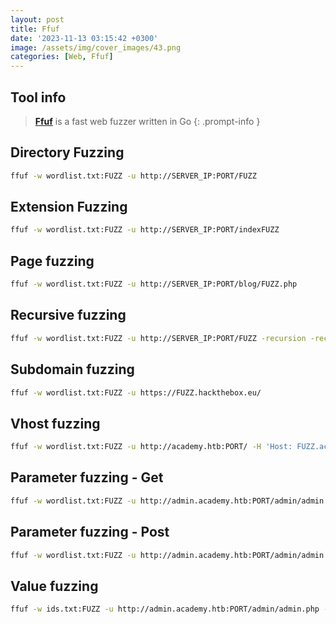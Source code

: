 ```yaml
---
layout: post
title: Ffuf
date: '2023-11-13 03:15:42 +0300'
image: /assets/img/cover_images/43.png
categories: [Web, Ffuf]
---
```


## Tool info
> **[Ffuf](https://github.com/ffuf/ffuf)** is a fast web fuzzer written in Go 
{: .prompt-info }

## Directory Fuzzing
```bash
ffuf -w wordlist.txt:FUZZ -u http://SERVER_IP:PORT/FUZZ
```

## Extension Fuzzing
```bash
ffuf -w wordlist.txt:FUZZ -u http://SERVER_IP:PORT/indexFUZZ
```

## Page fuzzing
```bash
ffuf -w wordlist.txt:FUZZ -u http://SERVER_IP:PORT/blog/FUZZ.php
```

## Recursive fuzzing
```bash
ffuf -w wordlist.txt:FUZZ -u http://SERVER_IP:PORT/FUZZ -recursion -recursion-depth 1 -e .php -v
```

## Subdomain fuzzing
```bash
ffuf -w wordlist.txt:FUZZ -u https://FUZZ.hackthebox.eu/
```

## Vhost fuzzing
```bash
ffuf -w wordlist.txt:FUZZ -u http://academy.htb:PORT/ -H 'Host: FUZZ.academy.htb' -fs xxx
```

## Parameter fuzzing - Get
```bash
ffuf -w wordlist.txt:FUZZ -u http://admin.academy.htb:PORT/admin/admin.php?FUZZ=key -fs xxx
```

## Parameter fuzzing - Post
```bash
ffuf -w wordlist.txt:FUZZ -u http://admin.academy.htb:PORT/admin/admin.php -X POST -d 'FUZZ=key' -H 'Content-Type: application/x-www-form-urlencoded' -fs xxx
```

## Value fuzzing
```bash
ffuf -w ids.txt:FUZZ -u http://admin.academy.htb:PORT/admin/admin.php -X POST -d 'id=FUZZ' -H 'Content-Type: application/x-www-form-urlencoded' -fs xxx
```